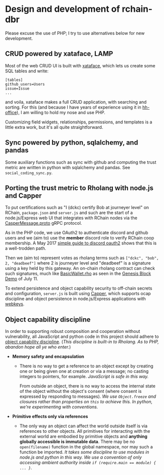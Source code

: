 # Design and development of rchain-dbr

Please excuse the use of PHP; I try to use alternatives below for new
development.


## CRUD powered by xataface, LAMP

Most of the web CRUD UI is built with [xataface][], which lets us
create some SQL tables and write:

```
[tables]
github_users=Users
issue=Issue
...
```

and voila, xataface makes a full CRUD application, with searching and
sorting. For this (and because I have years of experience using it in
[hh-office][]), I am willing to hold my nose and use PHP.

Customizing field widgets, relationships, permissions, and templates
is a little extra work, but it's all quite straightforward.

[xataface]: http://www.xataface.com/
[hh-office]: https://bitbucket.org/DanC/hh-office


## Sync powered by python, sqlalchemy, and pandas

Some auxiliary functions such as sync with github and computing the
trust metric are written in python with sqlalchemy and pandas.
See `social_coding_sync.py`.

[Rholang]: https://developer.rchain.coop/


## Porting the trust metric to Rholang with node.js and Capper

To put certifications such as "I (dckc) certify Bob at journeyer
level" on RChain, `package.json` and `server.js` and such are the
start of a node.js/Express web UI that integrates with RChain nodes
via the [CasperMessage.proto][cp] gRPC protocol.

As in the PHP code, we use OAuth2 to authenticate discord and github
users and we (aim to) use the **member** discord role to verify RChain coop
membership. A May 2017 [simple guide to discord oauth2][orlov] shows that this
is a well-trodden path.

Then we (aim to) represent votes as rholang terms such as `["dckc",
"bob", 2, "deadbeef"]` where 2 is journeyer level and "deadbeef" is a
signature using a key held by this gateway. An on-chain rholang contract
can check such signatures, much like [BasicWallet.rho][bw] as
seen in the [Genesis Block Demo][gbd] of July 11.

To extend persistence and object capability security to off-chain
secrets and configuration, `server.js` is built using [Capper][],
which supports ocap discipline and object persistence in
node.js/Express applications with [webkeys][].

[cp]: https://github.com/rchain/rchain/blob/dev/models/src/main/protobuf/CasperMessage.proto
[bw]: https://github.com/rchain/rchain/blob/dev/casper/src/main/rholang/BasicWallet.rho
[gbd]: https://www.youtube.com/watch?v=WzAdfjwgaQs#t=9m28s
[Capper]: https://github.com/dckc/Capper
[webkeys]: http://waterken.sourceforge.net/web-key/
[orlov]: https://medium.com/@orels1/using-discord-oauth2-a-simple-guide-and-an-example-nodejs-app-71a9e032770


## Object capability discipline

In order to supporting robust composition and cooperation without
vulnerability, all JavaScript and python code in this project should
adhere to [object capability discipline][ocap]. (_This discipline is
built-in to Rholang. As to PHP, abandon hope all ye who enter._)

  - **Memory safety and encapsulation**
    - There is no way to get a reference to an object except by
      creating one or being given one at creation or via a message; no
      casting integers to pointers, for example. _JavaScript is safe
      in this way._

      From outside an object, there is no way to access the internal
      state of the object without the object's consent (where consent
      is expressed by responding to messages). _We use `Object.freeze`
      and closures rather than properties on `this` to achieve this.
	  In python, we're experimenting with conventions._

  - **Primitive effects only via references**
    - The only way an object can affect the world outside itself is
      via references to other objects. All primitives for interacting
      with the external world are embodied by primitive objects and
      **anything globally accessible is immutable data**. There may be
      no `open(filename)` function in the global namespace, nor may
      such a function be imported. _It takes some discipline to use
      modules in node.js and python in this way.  We use a convention
      of only accessing ambient authority inside `if (require.main ==
      module) { ... }`._

[ocap]: http://erights.org/elib/capability/ode/ode-capabilities.html
